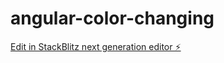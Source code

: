 # angular-color-changing

[Edit in StackBlitz next generation editor ⚡️](https://stackblitz.com/~/github.com/Wendy-wyt/angular-color-changing)